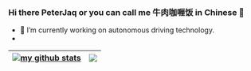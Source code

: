 ### Hi there PeterJaq or you can call me 牛肉咖喱饭 in Chinese 👋

- 🔭 I’m currently working on autonomous driving technology.
- 
<!--
**PeterJaq/PeterJaq** is a ✨ _special_ ✨ repository because its `README.md` (this file) appears on your GitHub profile.

Here are some ideas to get you started:
-->


| <a href="https://github.com/anuraghazra/github-readme-stats"><img align="center" src="https://github-readme-stats.vercel.app/api?username=peterjaq&show_icons=true&include_all_commits=true&theme=buefy&hide_border=true" alt="my github stats" /></a> | <a href="https://github.com/anuraghazra/github-readme-stats"><img align="center" src="https://github-readme-stats.vercel.app/api/top-langs/?username=peterjaq&layout=compact&theme=buefy&hide_border=true" /></a> |
| ------------- | ------------- |
